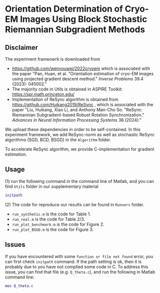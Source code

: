 # Orientation Determination of Cryo-EM Images Using Block Stochastic Riemannian Subgradient Methods

## Disclaimer

The experiment frameowrk is downloaded from

-  https://github.com/wenyouwei/2022cryoem which is associated with the paper "Pan, Huan, et al. "Orientation estimation of cryo-EM images using projected gradient descent method." *Inverse Problems* 39.4 (2023): 045002."
- The majority code in Utils is obtained in ASPIRE Toolkit: https://spr.math.princeton.edu/
- Implementation of ReSync algorithm is obtained from https://github.com/Huikang2019/ReSync , which is associated with the paper "Liu, Huikang, Xiao Li, and Anthony Man-Cho So. "ReSync: Riemannian Subgradient-based Robust Rotation Synchronization." *Advances in Neural Information Processing Systems* 36 (2024)."

We upload these dependencies in order to be self-contained. In this experiment framework, we add ReSync-norm as well as stochastic ReSync algorithms (SGD, BCD, BSGD) in the `Algorithm` folder.

To accelerate ReSync algorithm, we provide C-implementation for gradient estimation.

## Usage

(1) run the following command in the command line of Matlab, and you can find `Utils` folder in our supplementary material

```matlab
initpath
```

(2) The code for reproduce our results can be found in `Runners` folder.

- `run_synthetic.m` is the code for Table 1.
- `run_real.m` is the code for Table 2/3.
- `run_plot_benchmark.m` is the code for Figure 2.
- `run_plot_BSGD.m` is the code for Figure 3.

## Issues

If you have encountered with some `function or file not found` error, you can first check `initpath` command. If the path setting is ok, then it is probably due to you have not complied some code in C. To address this issue, you can find that file (e.g. `Q_theta.c`), and run the following in Matlab command line:

```matlab
mex Q_theta.c
```

